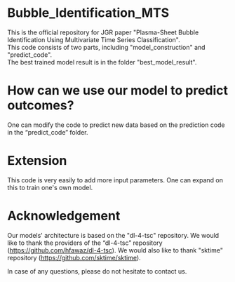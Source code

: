 # Bubble_Identification_MTS
This is the official repository for JGR paper "Plasma-Sheet Bubble Identification Using Multivariate Time Series Classification".   
This code consists of two parts, including "model_construction" and "predict_code".  
The best trained model result is in the folder "best_model_result".


# How can we use our model to predict outcomes?

One can modify the code to predict new data based on the prediction code in the “predict_code” folder.

# Extension

This code is very easily to add more input parameters. One can expand on this to train one's own model.

# Acknowledgement
Our models' architecture is based on the "dl-4-tsc" repository. We would like to thank the providers of the “dl-4-tsc” repository (https://github.com/hfawaz/dl-4-tsc). We would also like to thank "sktime" repository (https://github.com/sktime/sktime).

In case of any questions, please do not hesitate to contact us.
